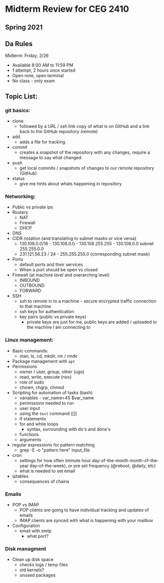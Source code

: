 # Midterm Review for CEG 2410
## Spring 2021

## Da Rules

Midterm: Friday, 2/26

- Available 8:00 AM to 11:59 PM
- 1 attempt, 2 hours once started
- Open note, open terminal
- No class - only exam


## Topic List:

### git basics:
- clone
    - followed by a URL / ssh link copy of what is on GitHub and a link back to the GitHub repository (remote)
- add
    - adds a file for tracking.
- commit
    - creates a snapshot of the repository with any changes, require a message to say what changed
- push
    - get local commits / snapshots of changes to our remote repository (GitHub)
- status
    - give me hints about whats happening in repository

### Networking:
- Public vs private ips
- Routers
    - NAT
    - Firewall
    - DHCP
- DNS
- CIDR notation (and translating to subnet masks or vice versa)
    - 130.108.0.0/16 - 130.108.0.0 - 130.108.255.255 - 130.108.0.0 subnet 255.255.0.0
    - 231.121.56.23 / 24 - 255.255.255.0 (corresponding subnet mask)
- Ports
    - default ports and their services
    - When a port should be open vs closed
- Firewall (at machine level and overarching level)
    - INBOUND
    - OUTBOUND
    - FORWARD
- SSH
    - ssh to remote in to a machine - secure encrypted traffic connection to that machine
    - ssh keys for authentication
    - key pairs (public vs private keys)
        - private keys are just for me, public keys are added / uploaded to the machine I am connecting to

### Linux management:
- Basic commands:
    - man, ls, cd, mkdir, rm / rmdir
- Package management with `apt`
- Permissions
    - owner / user, group, other (ugo)
    - read, write, execute (rwx)
    - role of sudo
    - chown, chgrp, chmod
- Scripting for automation of tasks (bash)
    - variables - var_name=45 $var_name
    - permissions needed to run
    - user input
    - using the `test` command ([])
    - if statements
    - for and while loops
        - syntax, surrounding with do's and done's
    - functions
    - arguments
- regular expressions for pattern matching
    - grep -E -o "pattern here" input_file 
- cron 
    - settings for how often (minute hour day-of-the-month month-of-the-year day-of-the-week), or pre set frequency (@reboot, @daily, etc)
    - what is needed to set email
- iptables
    - consequences of chains

### Emails
- POP vs IMAP
    - POP clients are going to have individual tracking and updates of emails
    - IMAP clients are synced with what is happening with your mailbox
- Configuration
    - email with smtp
        - what port?

### Disk managment
- Clean up disk space
    - checks logs / temp files
    - old kernels?
    - unused packages
